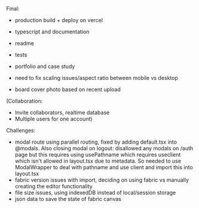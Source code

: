 Final:
- production build + deploy on vercel
- typescript and documentation
- readme
- tests
- portfolio and case study

- need to fix scaling issues/aspect ratio between mobile vs desktop
- board cover photo based on recent upload

(Collaboration: 
- Invite collaborators, realtime database
- Multiple users for one account)

Challenges:
- modal route using parallel routing, fixed by adding default.tsx into @modals. Also closing modal on logout: disallowed any modals on /auth page but this requires using usePathname which requires useclient which isn't allowed in layout.tsx due to metadata. So needed to use ModalWrapper to deal with pathname and use client and import this into layout.tsx
- fabric version issues with import, deciding on using fabric vs manually creating the editor functionality
- file size issues, using indexedDB instead of local/session storage
- json data to save the state of fabric canvas